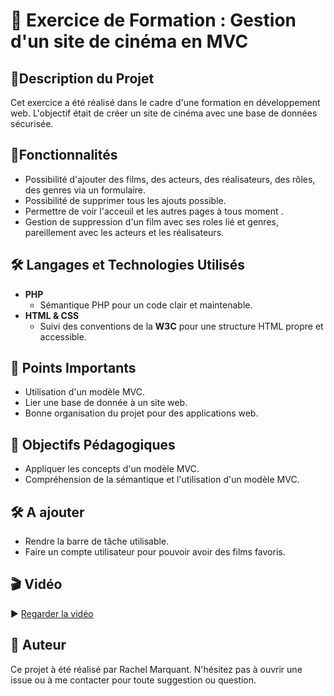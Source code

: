 # 📌 Exercice de Formation : Gestion d'un site de cinéma en MVC

## 📝Description du Projet
Cet exercice a été réalisé dans le cadre d'une formation en développement web. 
L'objectif était de créer un site de cinéma avec une base de données sécurisée.

## 🚀Fonctionnalités
* Possibilité d'ajouter des films, des acteurs, des réalisateurs, des rôles, des genres via un formulaire.
* Possibilité de supprimer tous les ajouts possible.
* Permettre de voir l'acceuil et les autres pages à tous moment .
* Gestion de suppression d'un film avec ses roles lié et genres, pareillement avec les acteurs et les réalisateurs.

## 🛠️ Langages et Technologies Utilisés
*  **PHP**
   * Sémantique PHP pour un code clair et maintenable.
* **HTML & CSS**
   * Suivi des conventions de la **W3C** pour une structure HTML propre et accessible.

## 📌 Points Importants
* Utilisation d'un modèle MVC.
* Lier une base de donnée à un site web.
* Bonne organisation du projet pour des applications web.
  
## 🎯 Objectifs Pédagogiques
* Appliquer les concepts d'un modèle MVC.
* Compréhension de la sémantique et l'utilisation d'un modèle MVC.
  
## 🛠️ A ajouter
* Rendre la barre de tâche utilisable.
* Faire un compte utilisateur pour pouvoir avoir des films favoris.
  
## 🎬 Vidéo

▶️ [Regarder la vidéo](https://drive.google.com/file/d/10ZQHC-bK1NPxgKTzTX55-sKTPqilm6GK/view?usp=sharing )

## 👤 Auteur
Ce projet à été réalisé par Rachel Marquant.
N'hésitez pas à ouvrir une issue ou à me contacter pour toute suggestion ou question.
